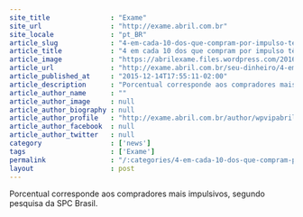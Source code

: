 ```yaml
---
site_title               : "Exame"
site_url                 : "http://exame.abril.com.br"
site_locale              : "pt_BR"
article_slug             : "4-em-cada-10-dos-que-compram-por-impulso-tem-o-nome-sujo"
article_title            : "4 em cada 10 dos que compram por impulso têm o nome sujo"
article_image            : "https://abrilexame.files.wordpress.com/2016/09/size_960_16_9_homem-sacolas4.jpg?quality=70&strip=all&w=960"
article_url              : "http://exame.abril.com.br/seu-dinheiro/4-em-cada-10-dos-que-compram-por-impulso-tem-o-nome-sujo/"
article_published_at     : "2015-12-14T17:55:11-02:00"
article_description      : "Porcentual corresponde aos compradores mais impulsivos, segundo pesquisa da SPC Brasil."
article_author_name      : ""
article_author_image     : null
article_author_biography : null
article_author_profile   : "http://exame.abril.com.br/author/wpvipabril/"
article_author_facebook  : null
article_author_twitter   : null
category                 : ['news']
tags                     : ['Exame']
permalink                : "/:categories/4-em-cada-10-dos-que-compram-por-impulso-tem-o-nome-sujo/"
layout                   : post
---
```


Porcentual corresponde aos compradores mais impulsivos, segundo pesquisa da SPC Brasil.
